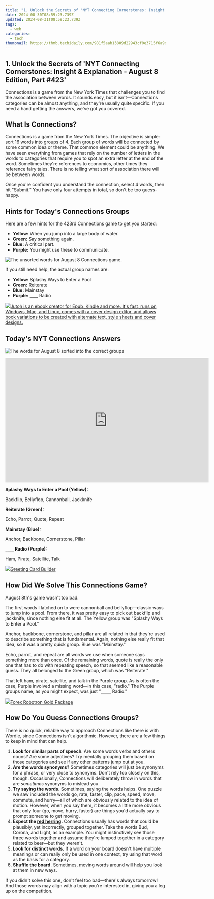 ```yaml
---
title: "1. Unlock the Secrets of 'NYT Connecting Cornerstones: Insight & Explanation - August 8 Edition, Part #423'"
date: 2024-08-30T08:59:23.739Z
updated: 2024-08-31T08:59:23.739Z
tags:
  - web
categories:
  - tech
thumbnail: https://thmb.techidaily.com/981f5aab13809d22943cf0e3715f6a9d6dac906b3d14ad5b24428ee14ae4807c.jpg
---
```


## 1. Unlock the Secrets of 'NYT Connecting Cornerstones: Insight & Explanation - August 8 Edition, Part #423'

Connections is a game from the New York Times that challenges you to find the association between words. It sounds easy, but it isn't—Connections categories can be almost anything, and they're usually quite specific. If you need a hand getting the answers, we've got you covered.

##  What Is Connections?

 Connections is a game from the New York Times. The objective is simple: sort 16 words into groups of 4\. Each group of words will be connected by some common idea or theme. That common element could be anything. We have seen everything from games that rely on the number of letters in the words to categories that require you to spot an extra letter at the end of the word. Sometimes they're references to economics, other times they reference fairy tales. There is no telling what sort of association there will be between words.

 Once you're confident you understand the connection, select 4 words, then hit "Submit." You have only four attempts in total, so don't be too guess-happy.

##  Hints for Today's Connections Groups

 Here are a few hints for the 423rd Connections game to get you started:

* **Yellow:** When you jump into a large body of water.
* **Green:** Say something again.
* **Blue:** A critical part.
* **Purple:** You might use these to communicate.

![The unsorted words for August 8 Connections game.](https://static1.howtogeekimages.com/wordpress/wp-content/uploads/2024/08/the-unsorted-words-for-august-8-connections-game.png) 

 If you still need help, the actual group names are:

* **Yellow:** Splashy Ways to Enter a Pool
* **Green:** Reiterate
* **Blue:** Mainstay
* **Purple:** \_\_\_\_ Radio

<!-- affiliate ads begin -->
<a href="https://secure.2checkout.com/order/checkout.php?PRODS=4694919&QTY=1&AFFILIATE=108875&CART=1"><img src="https://secure.avangate.com/images/merchant/bccefcc1b1eee9eca3ae4f5c1a281482/products/jutoh-logo-1200x1600.jpg" border="0">Jutoh is an ebook creator for Epub, Kindle and more. It's fast, runs on Windows, Mac, and Linux, comes with a cover design editor, and allows book variations to be created with alternate text, style sheets and cover designs. </a>
<!-- affiliate ads end -->
##  Today's NYT Connections Answers

![The words for August 8 sorted into the correct groups](https://static1.howtogeekimages.com/wordpress/wp-content/uploads/2024/08/the-words-for-august-8-sorted-into-the-correct-groups.png) 

<!-- affiliate ads begin -->
<a href="https://secure.2checkout.com/order/checkout.php?PRODS=2337838&QTY=1&AFFILIATE=108875&CART=1"><iframe width="640" height="390" src="https://www.youtube.com/embed/rzZwphIv4RM" title="APFill - Ink and Toner Coverage Calculator" frameborder="0" allow="accelerometer; autoplay; clipboard-write; encrypted-media; gyroscope; picture-in-picture; web-share" referrerpolicy="strict-origin-when-cross-origin" allowfullscreen></iframe></a>
<!-- affiliate ads end -->
**Splashy Ways to Enter a Pool (Yellow):** 

 Backflip, Bellyflop, Cannonball, Jackknife

**Reiterate (Green):** 

 Echo, Parrot, Quote, Repeat

**Mainstay (Blue):** 

 Anchor, Backbone, Cornerstone, Pillar

**\_\_\_\_ Radio (Purple):** 

 Ham, Pirate, Satellite, Talk

<!-- affiliate ads begin -->
<a href="https://secure.2checkout.com/order/checkout.php?PRODS=2067133&QTY=1&AFFILIATE=108875&CART=1"><img src="https://www.pearlmountainsoft.com/n_img/product/gcb/banScrn.jpg" border="0">Greeting Card Builder</a>
<!-- affiliate ads end -->
##  How Did We Solve This Connections Game?

 August 8th's game wasn't too bad.

 The first words I latched on to were cannonball and bellyflop—classic ways to jump into a pool. From there, it was pretty easy to pick out backflip and jackknife, since nothing else fit at all. The Yellow group was "Splashy Ways to Enter a Pool."

 Anchor, backbone, cornerstone, and pillar are all related in that they're used to describe something that is fundamental. Again, nothing else really fit that idea, so it was a pretty quick group. Blue was "Mainstay."

 Echo, parrot, and repeat are all words we use when someone says something more than once. Of the remaining words, quote is really the only one that has to do with repeating speech, so that seemed like a reasonable guess. They all belonged to the Green group, which was "Reiterate."

 That left ham, pirate, satellite, and talk in the Purple group. As is often the case, Purple involved a missing word—in this case, "radio." The Purple groups name, as you might expect, was just "\_\_\_\_\_ Radio."

<!-- affiliate ads begin -->
<a href="https://secure.2checkout.com/order/checkout.php?PRODS=4727541&QTY=1&AFFILIATE=108875&CART=1"><img src="https://secure.avangate.com/images/merchant/5f4f7141b65a730b4efb0e0d51f63e94/products/copy_copy_forexrobotronbox.gif" border="0">Forex Robotron Gold Package</a>
<!-- affiliate ads end -->
##  How Do You Guess Connections Groups?

 There is no quick, reliable way to approach Connections like there is with Wordle, since Connections isn't algorithmic. However, there are a few things to keep in mind that can help.

1. **Look for similar parts of speech**. Are some words verbs and others nouns? Are some adjectives? Try mentally grouping them based on those categories and see if any other patterns jump out at you.
2. **Are the words synonyms?** Sometimes categories will just be synonyms for a phrase, or very close to synonyms. Don't rely too closely on this, though. Occasionally, Connections will deliberately throw in words that are _sometimes_ synonyms to mislead you.
3. **Try saying the words.** Sometimes, saying the words helps. One puzzle we saw included the words go, rate, faster, clip, pace, speed, move, commute, and hurry—all of which are obviously related to the idea of motion. However, when you say them, it becomes a little more obvious that only four (go, move, hurry, faster) are things you'd actually say to prompt someone to get moving.
4. **Expect the [red herring](https://www.merriam-webster.com/dictionary/red%20herring).** Connections usually has words that could be plausibly, yet incorrectly, grouped together. Take the words Bud, Corona, and Light, as an example. You might instinctively see those three words together and assume they're lumped together in a category related to beer—but they weren't.
5. **Look for distinct words.** If a word on your board doesn't have multiple meanings or can really only be used in one context, try using that word as the basis for a category.
6. **Shuffle the board.** Sometimes, moving words around will help you look at them in new ways.

 If you didn't solve this one, don't feel too bad—there's always tomorrow! And those words may align with a topic you're interested in, giving you a leg up on the competition.

<ins class="adsbygoogle"
     style="display:block"
     data-ad-format="autorelaxed"
     data-ad-client="ca-pub-7571918770474297"
     data-ad-slot="1223367746"></ins>



<ins class="adsbygoogle"
     style="display:block"
     data-ad-client="ca-pub-7571918770474297"
     data-ad-slot="8358498916"
     data-ad-format="auto"
     data-full-width-responsive="true"></ins>


